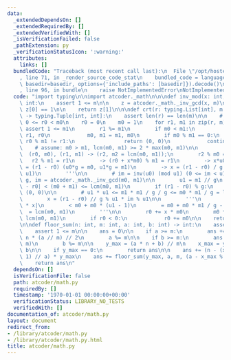 ```yaml
---
data:
  _extendedDependsOn: []
  _extendedRequiredBy: []
  _extendedVerifiedWith: []
  _isVerificationFailed: false
  _pathExtension: py
  _verificationStatusIcon: ':warning:'
  attributes:
    links: []
  bundledCode: "Traceback (most recent call last):\n  File \"/opt/hostedtoolcache/PyPy/3.10.13/x64/lib/pypy3.10/site-packages/onlinejudge_verify/documentation/build.py\"\
    , line 71, in _render_source_code_stat\n    bundled_code = language.bundle(stat.path,\
    \ basedir=basedir, options={'include_paths': [basedir]}).decode()\n  File \"/opt/hostedtoolcache/PyPy/3.10.13/x64/lib/pypy3.10/site-packages/onlinejudge_verify/languages/python.py\"\
    , line 96, in bundle\n    raise NotImplementedError\nNotImplementedError\n"
  code: "import typing\n\nimport atcoder._math\n\n\ndef inv_mod(x: int, m: int) ->\
    \ int:\n    assert 1 <= m\n\n    z = atcoder._math._inv_gcd(x, m)\n\n    assert\
    \ z[0] == 1\n\n    return z[1]\n\n\ndef crt(r: typing.List[int], m: typing.List[int])\
    \ -> typing.Tuple[int, int]:\n    assert len(r) == len(m)\n\n    # Contracts:\
    \ 0 <= r0 < m0\n    r0 = 0\n    m0 = 1\n    for r1, m1 in zip(r, m):\n       \
    \ assert 1 <= m1\n        r1 %= m1\n        if m0 < m1:\n            r0, r1 =\
    \ r1, r0\n            m0, m1 = m1, m0\n        if m0 % m1 == 0:\n            if\
    \ r0 % m1 != r1:\n                return (0, 0)\n            continue\n\n    \
    \    # assume: m0 > m1, lcm(m0, m1) >= 2 * max(m0, m1)\n\n        '''\n      \
    \  (r0, m0), (r1, m1) -> (r2, m2 = lcm(m0, m1));\n        r2 % m0 = r0\n     \
    \   r2 % m1 = r1\n        -> (r0 + x*m0) % m1 = r1\n        -> x*u0*g % (u1*g)\
    \ = (r1 - r0) (u0*g = m0, u1*g = m1)\n        -> x = (r1 - r0) / g * inv(u0) (mod\
    \ u1)\n        '''\n\n        # im = inv(u0) (mod u1) (0 <= im < u1)\n       \
    \ g, im = atcoder._math._inv_gcd(m0, m1)\n\n        u1 = m1 // g\n        # |r1\
    \ - r0| < (m0 + m1) <= lcm(m0, m1)\n        if (r1 - r0) % g:\n            return\
    \ (0, 0)\n\n        # u1 * u1 <= m1 * m1 / g / g <= m0 * m1 / g = lcm(m0, m1)\n\
    \        x = (r1 - r0) // g % u1 * im % u1\n\n        '''\n        |r0| + |m0\
    \ * x|\n        < m0 + m0 * (u1 - 1)\n        = m0 + m0 * m1 / g - m0\n      \
    \  = lcm(m0, m1)\n        '''\n\n        r0 += x * m0\n        m0 *= u1  # ->\
    \ lcm(m0, m1)\n        if r0 < 0:\n            r0 += m0\n\n    return (r0, m0)\n\
    \n\ndef floor_sum(n: int, m: int, a: int, b: int) -> int:\n    assert 1 <= n\n\
    \    assert 1 <= m\n\n    ans = 0\n\n    if a >= m:\n        ans += (n - 1) *\
    \ n * (a // m) // 2\n        a %= m\n\n    if b >= m:\n        ans += n * (b //\
    \ m)\n        b %= m\n\n    y_max = (a * n + b) // m\n    x_max = y_max * m -\
    \ b\n\n    if y_max == 0:\n        return ans\n\n    ans += (n - (x_max + a -\
    \ 1) // a) * y_max\n    ans += floor_sum(y_max, a, m, (a - x_max % a) % a)\n\n\
    \    return ans\n"
  dependsOn: []
  isVerificationFile: false
  path: atcoder/math.py
  requiredBy: []
  timestamp: '1970-01-01 00:00:00+00:00'
  verificationStatus: LIBRARY_NO_TESTS
  verifiedWith: []
documentation_of: atcoder/math.py
layout: document
redirect_from:
- /library/atcoder/math.py
- /library/atcoder/math.py.html
title: atcoder/math.py
---
```


